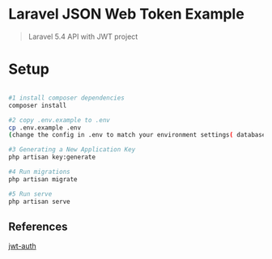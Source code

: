 # Laravel JSON Web Token Example

> Laravel 5.4 API with JWT project

# Setup

``` bash

#1 install composer dependencies 
composer install

#2 copy .env.example to .env
cp .env.example .env
(change the config in .env to match your environment settings( database username, password and database name ))

#3 Generating a New Application Key
php artisan key:generate

#4 Run migrations
php artisan migrate

#5 Run serve
php artisan serve

```


## References
 [jwt-auth](https://github.com/tymondesigns/jwt-auth)

